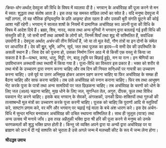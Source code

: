 *क्रिया-योग* अर्थात् देवपूजा की विधि के विषय में व्यालया दी है। भगवान् के अर्चाविग्रह की पूजा करने से मन में स्वत: शुद्धता तथा संतोष आता है। इस तरह यह समस्त वांछित लाभों का स्रोत है। यदि मनुष्य देवपूजा में नहीं लगता, तो वह भौतिक इन्द्रियतृप्ति के प्रति आकृष्ट होता रहता है और उसकी बुरी संगति छूटने की कोई आशा नहीं रहेगी। भगवान् ने सात्वत शाषों के नियमों में प्रामाणिक अर्चाविग्रह रूप अपनी पूजा की विधि के विषय में आदेश दिये हैं। ब्रह्मा, शिव, नारद, व्यास तथा अन्य मुनियों ने भगवान् द्वारा बतलाई गई इसी विधि की संस्तुति की है, जो सभी वर्णों तथा आश्रमों के लोगों को, जिनमें षियाँ तथा शूद्र भी सश्मिलित हैं, सर्वाधिक उपयोगी है। देवपूजा अर्थात् *अर्चन* की तीन विधियाँ हैं, जो या तो मूल वेदों, गौण तंत्रों या इन दोनों के संमेल पर आधारित हैं। देव की मूॢत, भूमि, अग्नि, सूर्य, जल तथा पूजक का हृदय—ये सभी देव की उपस्थिति के असली स्थान हैं। जिस देव को पूजना हो, उसका निर्माण जिन आठ में से किसी एक वस्तु से किया जा सकता है वे हैं—पत्थर, काष्ठ, धातु, मिट्टी, रंग, बालू (भूमि पर बिछाई हुई), मन या रत्न। इन श्रेणियों का उपविभाजन अस्थायी तथा स्थायी में किया गया है। पूजा-विधि का विस्तार इस प्रकार है : भक्त को शरीर से तथा मंत्रों के उच्चारण द्वारा स्नान करना चाहिए और तब दिन की नियत सनि्धयों पर गायत्री का उच्चारण करना चाहिए। उसे पूर्व या उत्तर अभिमुख होकर आसन ग्रहण करना चाहिए या फिर अर्चाविग्रह के समक्ष ही बैठना चाहिए और साफ करना चाहिये। तब उसे अर्चाविग्रह को स्नान कराना चाहिए। फिर वष तथा आभूषण भेंट करके पूजा के पात्रों तथा अन्य सामग्रियों पर जल छिड़कना चाहिए। तब अर्चाविग्रह के चरणों को धोने के लिए जल (अध्र्य) चढ़ाना चाहिए, मुख धोने के लिए जल, सुगन्धित तेल, अगुरु, दीपक, फूल तथा विविध पकवान भेंट करने चाहिए। इसके बाद भगवान् के सेवकों, अंगरक्षकों, उनकी प्रिया-शक्तियों तथा गुरुओं की तत्सश्बन्धी मूल मंत्रों का उच्चारण करके पूजा करनी चाहिए। पूजक को चाहिए कि पुराणों आदि से स्तुतियाँ करे, साष्टांग प्रणाम करे, वर माँगे और भगवान् पर चढ़ाई गई माला के बचे अंश धारण करे। इस देव अर्चन-विधि में सुन्दर मन्दिर बनवाकर अर्चाविग्रह की उचित स्थापना सश्मिलित है। साथ ही जुलूस (यात्रा) तथा अन्य उत्सव भी मनाये जाँय। इस तरह अहैतुकी भक्ति द्वारा श्री हरि की पूजा करने से मनुष्य को उनके चरणकमलों की शुद्ध भक्ति प्राप्त होती है। किन्तु जो व्यक्ति अपने द्वारा या अन्यों द्वारा अर्चाविग्रह पर या ब्राह्मण को दान में दी गई सश्पत्ति को चुराता है उसे अगले जन्म में मलभक्षी कीट के रूप में जन्म लेना होगा।  

**श्रीउद्धव उवाच** 
